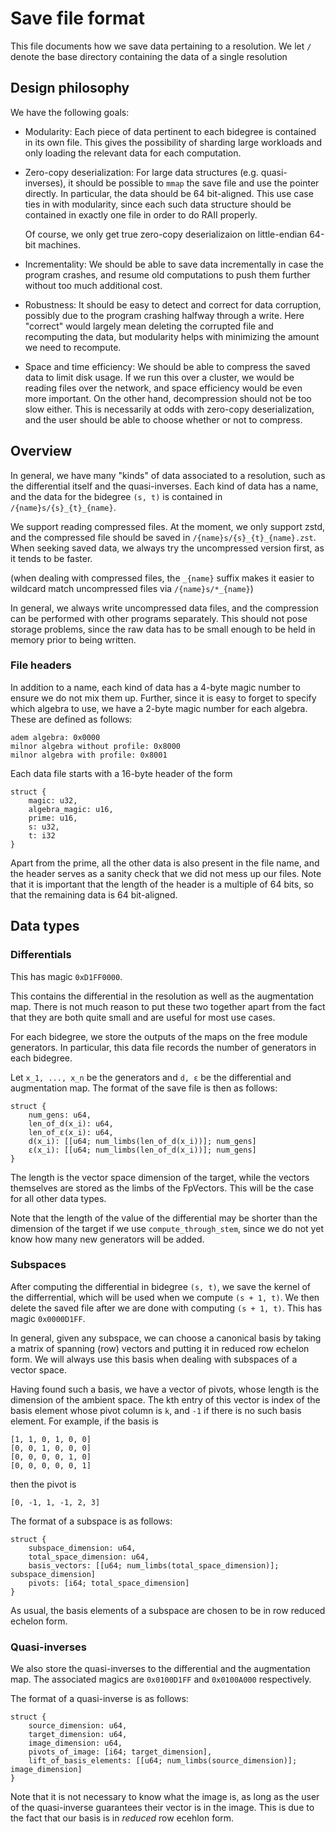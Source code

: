 # Save file format

This file documents how we save data pertaining to a resolution. We let `/`
denote the base directory containing the data of a single resolution

## Design philosophy
We have the following goals:

 - Modularity: Each piece of data pertinent to each bidegree is contained in
   its own file. This gives the possibility of sharding large workloads and
   only loading the relevant data for each computation.

 - Zero-copy deserialization: For large data structures (e.g. quasi-inverses),
   it should be possible to `mmap` the save file and use the pointer directly.
   In particular, the data should be 64 bit-aligned. This use case ties in with
   modularity, since each such data structure should be contained in exactly
   one file in order to do RAII properly.

   Of course, we only get true zero-copy deserializaion on little-endian 64-bit
   machines.

 - Incrementality: We should be able to save data incrementally in case the
   program crashes, and resume old computations to push them further without
   too much additional cost.

 - Robustness: It should be easy to detect and correct for data corruption,
   possibly due to the program crashing halfway through a write. Here "correct"
   would largely mean deleting the corrupted file and recomputing the data, but
   modularity helps with minimizing the amount we need to recompute.

 - Space and time efficiency: We should be able to compress the saved data to
   limit disk usage. If we run this over a cluster, we would be reading files
   over the network, and space efficiency would be even more important. On the
   other hand, decompression should not be too slow either. This is necessarily
   at odds with zero-copy deserialization, and the user should be able to
   choose whether or not to compress.

## Overview
In general, we have many "kinds" of data associated to a resolution, such as
the differential itself and the quasi-inverses. Each kind of data has a name,
and the data for the bidegree `(s, t)` is contained in
`/{name}s/{s}_{t}_{name}`.

We support reading compressed files. At the moment, we only support zstd, and
the compressed file should be saved in `/{name}s/{s}_{t}_{name}.zst`. When
seeking saved data, we always try the uncompressed version first, as it tends
to be faster.

(when dealing with compressed files, the `_{name}` suffix makes it easier to
wildcard match uncompressed files via `/{name}s/*_{name}`)

In general, we always write uncompressed data files, and the compression can be
performed with other programs separately. This should not pose storage
problems, since the raw data has to be small enough to be held in memory prior
to being written.

### File headers
In addition to a name, each kind of data has a 4-byte magic number to ensure we
do not mix them up. Further, since it is easy to forget to specify which
algebra to use, we have a 2-byte magic number for each algebra. These are
defined as follows:
```
adem algebra: 0x0000
milnor algebra without profile: 0x8000
milnor algebra with profile: 0x8001
```


Each data file starts with a 16-byte header of the form
```
struct {
    magic: u32,
    algebra_magic: u16,
    prime: u16,
    s: u32,
    t: i32
}
```

Apart from the prime, all the other data is also present in the file name, and
the header serves as a sanity check that we did not mess up our files. Note
that it is important that the length of the header is a multiple of 64 bits, so
that the remaining data is 64 bit-aligned.

## Data types

### Differentials
This has magic `0xD1FF0000`.

This contains the differential in the resolution as well as the augmentation
map. There is not much reason to put these two together apart from the fact
that they are both quite small and are useful for most use cases.

For each bidegree, we store the outputs of the maps on the free module
generators. In particular, this data file records the number of generators in
each bidegree.

Let `x_1, ..., x_n` be the generators and `d, ε` be the differential and
augmentation map. The format of the save file is then as follows:

```
struct {
    num_gens: u64,
    len_of_d(x_i): u64,
    len_of_ε(x_i): u64,
    d(x_i): [[u64; num_limbs(len_of_d(x_i))]; num_gens]
    ε(x_i): [[u64; num_limbs(len_of_d(x_i))]; num_gens]
}
```

The length is the vector space dimension of the target, while the vectors
themselves are stored as the limbs of the FpVectors. This will be the case for
all other data types.

Note that the length of the value of the differential may be shorter than the
dimension of the target if we use `compute_through_stem`, since we do not yet
know how many new generators will be added.

### Subspaces
After computing the differential in bidegree `(s, t)`, we save the kernel of
the differrential, which will be used when we compute `(s + 1, t)`. We then
delete the saved file after we are done with computing `(s + 1, t)`. This has
magic `0x0000D1FF`.

In general, given any subspace, we can choose a canonical basis by taking a
matrix of spanning (row) vectors and putting it in reduced row echelon form. We
will always use this basis when dealing with subspaces of a vector space.

Having found such a basis, we have a vector of pivots, whose length is the
dimension of the ambient space. The kth entry of this vector is index of the
basis element whose pivot column is `k`, and `-1` if there is no such basis
element. For example, if the basis is
```
[1, 1, 0, 1, 0, 0]
[0, 0, 1, 0, 0, 0]
[0, 0, 0, 0, 1, 0]
[0, 0, 0, 0, 0, 1]
```
then the pivot is
```
[0, -1, 1, -1, 2, 3]
```

The format of a subspace is as follows:
```
struct {
    subspace_dimension: u64,
    total_space_dimension: u64,
    basis_vectors: [[u64; num_limbs(total_space_dimension)]; subspace_dimension]
    pivots: [i64; total_space_dimension]
}
```
As usual, the basis elements of a subspace are chosen to be in row reduced
echelon form.

### Quasi-inverses
We also store the quasi-inverses to the differential and the augmentation map.
The associated magics are `0x0100D1FF` and `0x0100A000` respectively.

The format of a quasi-inverse is as follows:
```
struct {
    source_dimension: u64,
    target_dimension: u64,
    image_dimension: u64,
    pivots_of_image: [i64; target_dimension],
    lift_of_basis_elements: [[u64; num_limbs(source_dimension)]; image_dimension]
}
```

Note that it is not necessary to know what the image is, as long as the user of
the quasi-inverse guarantees their vector is in the image. This is due to the
fact that our basis is in *reduced* row ecehlon form.
